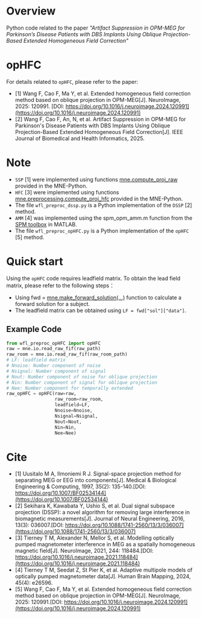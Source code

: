 # Overview

Python code related to the paper *"Artifact Suppression in OPM-MEG for Parkinson’s Disease Patients with DBS Implants Using Oblique Projection-Based Extended Homogeneous Field Correction"*


# opHFC
For details related to `opHFC`, please refer to the paper: 


- [1] Wang F, Cao F, Ma Y, et al. Extended homogeneous field correction method based on oblique projection in OPM-MEG[J]. NeuroImage, 2025: 120991.
 [DOI: https://doi.org/10.1016/j.neuroimage.2024.120991](https://doi.org/10.1016/j.neuroimage.2024.120991)
- [2] Wang F, Cao F, An, N, et al. Artifact Suppression in OPM-MEG for Parkinson's Disease Patients with DBS Implants Using Oblique Projection-Based Extended Homogeneous Field Correction[J]. IEEE Journal of Biomedical and Health Informatics, 2025.

# Note
- `SSP` [1] were implemented using functions [mne.compute_proj_raw](https://mne.tools/stable/generated/mne.compute_proj_raw.html#mne.compute_proj_raw) provided in the MNE-Python.
-  `HFC` [3] were implemented using functions [mne.preprocessing.compute_proj_hfc](https://mne.tools/stable/generated/mne.preprocessing.compute_proj_hfc.html#mne.preprocessing.compute_proj_hfc) provided in the MNE-Python.
- The file `wfl_preproc_dssp.py` is a Python implementation of the `DSSP` [2] method.
- `AMM` [4] was implemented using the spm_opm_amm.m function from the [SPM toolbox](https://github.com/spm/spm) in MATLAB.
- The file `wfl_preproc_opHFC.py` is a Python implementation of the `opHFC` [5] method.

# Quick start
Using the `opHFC` code requires leadfield matrix. To obtain the lead field matrix, please refer to the following steps：
- Using fwd = [mne.make_forward_solution(...)](https://mne.tools/stable/generated/mne.make_forward_solution.html#mne.make_forward_solution) function to calculate a forward solution for a subject.
- The leadfield matrix can be obtained using `LF = fwd["sol"]["data"]`.


## Example Code
```python
from wfl_preproc_opHFC import opHFC
raw = mne.io.read_raw_fif(raw_path)
raw_room = mne.io.read_raw_fif(raw_room_path)
# LF: leadfield matrix
# Nnoise: Number component of noise
# Nsignal: Number component of signal
# Nout: Number component of noise for oblique projection
# Nin: Number component of signal for oblique projection
# Nee: Number component for temporally extended
raw_opHFC = opHFC(raw=raw,
                  raw_room=raw_room,
                  leadfield=LF,
                  Nnoise=Nnoise,
                  Nsignal=Nsignal,
                  Nout=Nout,
                  Nin=Nin,
                  Nee=Nee)
```


# Cite

- [1] Uusitalo M A, Ilmoniemi R J. Signal-space projection method for separating MEG or EEG into components[J]. Medical & Biological Engineering & Computing, 1997, 35(2): 135-140.[DOI: https://doi.org/10.1007/BF02534144](https://doi.org/10.1007/BF02534144)
- [2] Sekihara K, Kawabata Y, Ushio S, et al. Dual signal subspace projection (DSSP): a novel algorithm for removing large interference in biomagnetic measurements[J]. Journal of Neural Engineering, 2016, 13(3): 036007.[DOI: https://doi.org/10.1088/1741-2560/13/3/036007](https://doi.org/10.1088/1741-2560/13/3/036007)
- [3] Tierney T M, Alexander N, Mellor S, et al. Modelling optically pumped magnetometer interference in MEG as a spatially homogeneous magnetic field[J]. NeuroImage, 2021, 244: 118484.[DOI: https://doi.org/10.1016/j.neuroimage.2021.118484](https://doi.org/10.1016/j.neuroimage.2021.118484)
- [4] Tierney T M, Seedat Z, St Pier K, et al. Adaptive multipole models of optically pumped magnetometer data[J]. Human Brain Mapping, 2024, 45(4): e26596.
- [5] Wang F, Cao F, Ma Y, et al. Extended homogeneous field correction method based on oblique projection in OPM-MEG[J]. NeuroImage, 2025: 120991.[DOI: https://doi.org/10.1016/j.neuroimage.2024.120991](https://doi.org/10.1016/j.neuroimage.2024.120991)





